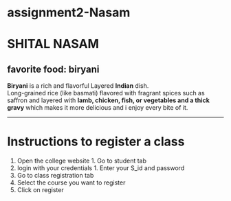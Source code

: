 # assignment2-Nasam
# SHITAL NASAM
## favorite food: biryani

**Biryani** is a rich and flavorful Layered **Indian** dish.<br>
Long-grained rice (like basmati) flavored with fragrant spices such as saffron and layered with **lamb, chicken, fish, or vegetables and a thick gravy** which makes it more delicious and i enjoy every bite of it.

---
# Instructions to register a class
1. Open the college website
       1. Go to student tab
2. login with your credentials
       1. Enter your S_id and password
3. Go to class registration tab
4. Select the course you want to register
5. Click on register

